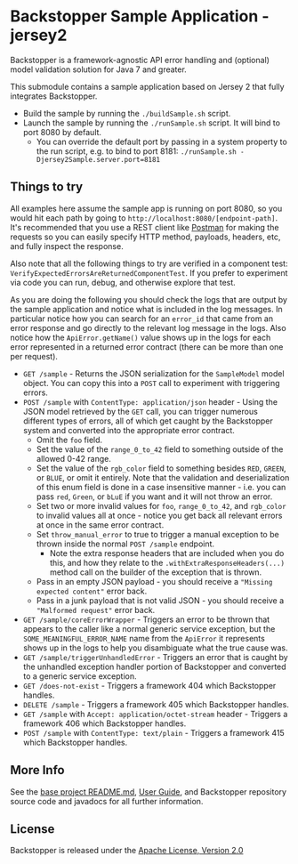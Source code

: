 # Backstopper Sample Application - jersey2

Backstopper is a framework-agnostic API error handling and (optional) model validation solution for Java 7 and greater.

This submodule contains a sample application based on Jersey 2 that fully integrates Backstopper.
 
* Build the sample by running the `./buildSample.sh` script.
* Launch the sample by running the `./runSample.sh` script. It will bind to port 8080 by default. 
    * You can override the default port by passing in a system property to the run script, e.g. to bind to port 8181: `./runSample.sh -Djersey2Sample.server.port=8181`
 
## Things to try
 
All examples here assume the sample app is running on port 8080, so you would hit each path by going to `http://localhost:8080/[endpoint-path]`. It's recommended that you use a REST client like [Postman](https://www.getpostman.com/) for making the requests so you can easily specify HTTP method, payloads, headers, etc, and fully inspect the response.

Also note that all the following things to try are verified in a component test: `VerifyExpectedErrorsAreReturnedComponentTest`. If you prefer to experiment via code you can run, debug, and otherwise explore that test. 

As you are doing the following you should check the logs that are output by the sample application and notice what is included in the log messages. In particular notice how you can search for an `error_id` that came from an error response and go directly to the relevant log message in the logs. Also notice how the `ApiError.getName()` value shows up in the logs for each error represented in a returned error contract (there can be more than one per request).
 
* `GET /sample` - Returns the JSON serialization for the `SampleModel` model object. You can copy this into a `POST` call to experiment with triggering errors.
* `POST /sample` with `ContentType: application/json` header - Using the JSON model retrieved by the `GET` call, you can trigger numerous different types of errors, all of which get caught by the Backstopper system and converted into the appropriate error contract.
    * Omit the `foo` field.
    * Set the value of the `range_0_to_42` field to something outside of the allowed 0-42 range.
    * Set the value of the `rgb_color` field to something besides `RED`, `GREEN`, or `BLUE`, or omit it entirely. Note that the validation and deserialization of this enum field is done in a case insensitive manner - i.e. you can pass `red`, `Green`, or `bLuE` if you want and it will not throw an error.
    * Set two or more invalid values for `foo`, `range_0_to_42`, and `rgb_color` to invalid values all at once - notice you get back all relevant errors at once in the same error contract.
    * Set `throw_manual_error` to true to trigger a manual exception to be thrown inside the normal `POST /sample` endpoint.
        * Note the extra response headers that are included when you do this, and how they relate to the `.withExtraResponseHeaders(...)` method call on the builder of the exception that is thrown.
    * Pass in an empty JSON payload - you should receive a `"Missing expected content"` error back.
    * Pass in a junk payload that is not valid JSON - you should receive a `"Malformed request"` error back.
* `GET /sample/coreErrorWrapper` - Triggers an error to be thrown that appears to the caller like a normal generic service exception, but the `SOME_MEANINGFUL_ERROR_NAME` name from the `ApiError` it represents shows up in the logs to help you disambiguate what the true cause was.
* `GET /sample/triggerUnhandledError` - Triggers an error that is caught by the unhandled exception handler portion of Backstopper and converted to a generic service exception.
* `GET /does-not-exist` - Triggers a framework 404 which Backstopper handles.
* `DELETE /sample` - Triggers a framework 405 which Backstopper handles.   
* `GET /sample` with `Accept: application/octet-stream` header - Triggers a framework 406 which Backstopper handles.
* `POST /sample` with `ContentType: text/plain` - Triggers a framework 415 which Backstopper handles.

## More Info

See the [base project README.md](../../README.md), [User Guide](../../USER_GUIDE.md), and Backstopper repository source code and javadocs for all further information.

## License

Backstopper is released under the [Apache License, Version 2.0](http://www.apache.org/licenses/LICENSE-2.0)
